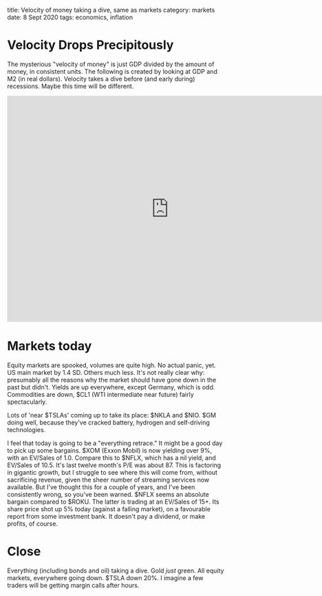 title: Velocity of money taking a dive, same as markets
category: markets
date: 8 Sept 2020
tags: economics, inflation

# Velocity Drops Precipitously 

The mysterious "velocity of money" is just GDP divided by the amount of money, in consistent units.
The following is created by looking at GDP and M2 (in real dollars). 
Velocity takes a dive before (and early during) recessions.
Maybe this time will be different.

<iframe src="https://fred.stlouisfed.org/graph/graph-landing.php?g=vniH&width=750&height=600" scrolling="no" frameborder="0"style="overflow:hidden; width:750px; height:525px;" allowTransparency="true" loading="lazy"></iframe>

# Markets today

Equity markets are spooked, volumes are quite high. No actual panic, yet. 
US main market by 1.4 SD. Others much less.
It's not really clear why: presumably all the reasons why the market should have gone down in the past but didn't.
Yields are up everywhere, except Germany, which is odd.
Commodities are down, $CL1 (WTI intermediate near future) fairly spectacularly.

Lots of 'near $TSLAs' coming up to take its place: $NKLA and $NIO. $GM doing well, because they've cracked battery, hydrogen and self-driving technologies. 

I feel that today is going to be a "everything retrace." It might be a good day to pick up some bargains.
$XOM (Exxon Mobil) is now yielding over 9%, with an EV/Sales of 1.0.  Compare this to $NFLX, which has a nil yield, and EV/Sales of 10.5. It's last twelve month's P/E was about 87. This is factoring in gigantic growth, but I struggle to see where this will come from, without sacrificing revenue, given the sheer number of streaming services now available. 
But I've thought this for a couple of years, and I've been consistently wrong, so you've been warned.
$NFLX seems an absolute bargain compared to $ROKU. The latter is trading at an EV/Sales of 15+. Its share price shot up 5% today (against a falling market), on a favourable report from some investment bank. 
It doesn't pay a dividend, or make profits, of course.

# Close

Everything (including bonds and oil) taking a dive. Gold *just* green.
All equity markets, everywhere going down. 
$TSLA down 20%.
I imagine a few traders will be getting margin calls after hours.



